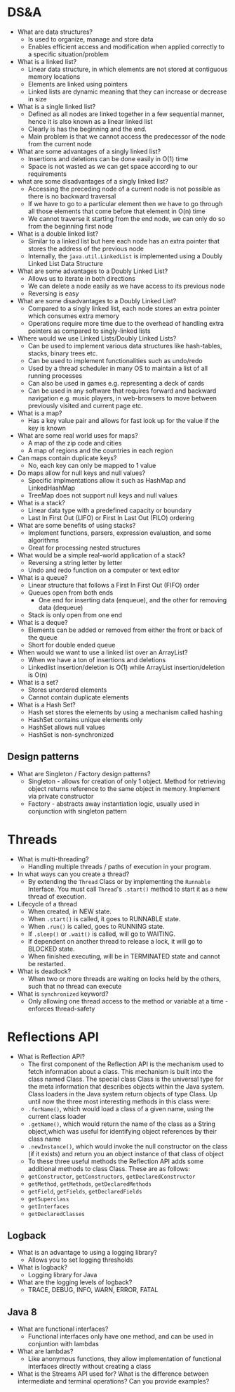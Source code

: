 # DS&A
* What are data structures?
    - Is used to organize, manage and store data
    - Enables efficient access and modification when applied correctly to a specific situation/problem 
* What is a linked list?
    + Linear data structure, in which elements are not stored at contiguous memory locations
    + Elements are linked using pointers 
    + Linked lists are dynamic meaning that they can increase or decrease in size
* What is a single linked list?
    + Defined as all nodes are linked together in a few sequential manner, hence it is also known as a linear linked list
    + Clearly is has the beginning and the end. 
    + Main problem is that we cannot access the predecessor of the node from the current node
* What are some advantages of a singly linked list?
    + Insertions and deletions can be done easily in O(1) time
    + Space is not wasted as we can get space according to our requirements
* what are some disadvantages of a singly linked list?
    + Accessing the preceding node of a current node is not possible as there is no backward traversal
    + If we have to go to a particular element then we have to go through all those elements that come before that element in O(n) time
    + We cannot traverse it starting from the end node, we can only do so from the beginning first node
* What is a double linked list?
    + Similar to a linked list but here each node has an extra pointer that stores the address of the previous node 
    + Internally, the `java.util.LinkedList` is implemented using a Doubly Linked List Data Structure
* What are some advantages to a Doubly Linked List?
    + Allows us to iterate in both directions
    + We can delete a node easily as we have access to its previous node
    + Reversing is easy
* What are some disadvantages to a Doubly Linked List?
    + Compared to a singly linked list, each node stores an extra pointer which consumes extra memory
    + Operations require more time due to the overhead of handling extra pointers as compared to singly-linked lists
* Where would we use Linked Lists/Doubly Linked Lists?
    + Can be used to implement various data structures like hash-tables, stacks, binary trees etc.
    - Can be used to implement functionalities such as undo/redo
    - Used by a thread scheduler in many OS to maintain a list of all running processes
    - Can also be used in games e.g. representing a deck of cards
    - Can be used in any software that requires forward and backward navigation e.g. music players, in web-browsers to move between previously visited and current page etc.
* What is a map?
    - Has a key value pair and allows for fast look up for the value if the key is known
* What are some real world uses for maps?
    - A map of the zip code and cities
    - A map of regions and the countries in each region
* Can maps contain duplicate keys?
    - No, each key can only be mapped to 1 value
* Do maps allow for null keys and null values?
    - Specific implmentations allow it such as HashMap and LinkedHashMap
    - TreeMap does not support null keys and null values
* What is a stack?
    - Linear data type with a predefined capacity or boundary
    - Last In First Out (LIFO) or First In Last Out (FILO) ordering
* What are some benefits of using stacks?
    - Implement functions, parsers, expression evaluation, and some algorithms
    - Great for processing nested structures
* What would be a simple real-world application of a stack?
    - Reversing a string letter by letter
    - Undo and redo function on a computer or text editor
* What is a queue?
    - Linear structure that follows a First In First Out (FIFO) order
    - Queues open from both ends
        - One end for inserting data (enqueue), and the other for removing data (dequeue)
    - Stack is only open from one end
* What is a deque?
    - Elements can be added or removed from either the front or back of the queue
    - Short for double ended queue
* When would we want to use a linked list over an ArrayList?
    + When we have a ton of insertions and deletions
    + Linkedlist insertion/deletion is O(1) while ArrayList insertion/deletion is O(n)
* What is a set?
    - Stores unordered elements 
    - Cannot contain duplicate elements
* What is a Hash Set?
    - Hash set stores the elements by using a mechanism called hashing
    - HashSet contains unique elements only
    - HashSet allows null values
    - HashSet is non-synchronized

## Design patterns
* What are Singleton / Factory design patterns?
  * Singleton - allows for creation of only 1 object. Method for retrieving object returns reference to the same object in memory. Implement via private constructor
  * Factory - abstracts away instantiation logic, usually used in conjunction with singleton pattern


# Threads

* What is multi-threading?
  * Handling multiple threads / paths of execution in your program.
* In what ways can you create a thread?
  * By extending the `Thread` Class or by implementing the `Runnable` Interface. You must call `Thread`'s `.start()` method to start it as a new thread of execution.
* Lifecycle of a thread
  * When created, in NEW state.
  * When `.start()` is called, it goes to RUNNABLE state.
  * When `.run()` is called, goes to RUNNING state.
  * If `.sleep()` or `.wait()` is called, will go to WAITING.
  * If dependent on another thread to release a lock, it will go to BLOCKED state.
  * When finished executing, will be in TERMINATED state and cannot be restarted.
* What is deadlock?
  * When two or more threads are waiting on locks held by the others, such that no thread can execute
* What is `synchronized` keyword?
  * Only allowing one thread access to the method or variable at a time - enforces thread-safety


# Reflections API

* What is Reflection API?
  * The first component of the Reflection API is the mechanism used to fetch information about a class. This mechanism is built into the class named Class. The special class Class is the universal type for the meta information that describes objects within the Java system. Class loaders in the Java system return objects of type Class. Up until now the three most interesting methods in this class were:
  * `.forName()`, which would load a class of a given name, using the current class loader
  * `.getName()`, which would return the name of the class as a String object,which was useful for identifying object references by their class name
  * `.newInstance()`, which would invoke the null constructor on the class (if it exists) and return you an object instance of that class of object
  * To these three useful methods the Reflection API adds some additional methods to class Class. These are as follows:
  * `getConstructor`, `getConstructors`, `getDeclaredConstructor`
  * `getMethod`, `getMethods`, `getDeclaredMethods`
  * `getField`, `getFields`, `getDeclaredFields`
  * `getSuperclass`
  * `getInterfaces`
  * `getDeclaredClasses`
  

## Logback
* What is an advantage to using a logging library?
  * Allows you to set logging thresholds
* What is logback?
  * Logging library for Java
* What are the logging levels of logback?
  * TRACE, DEBUG, INFO, WARN, ERROR, FATAL

## Java 8
* What are functional interfaces?
  * Functional interfaces only have one method, and can be used in conjuntion with lambdas
* What are lambdas?
  * Like anonymous functions, they allow implementation of functional interfaces directly without creating a class
* What is the Streams API used for? What is the difference between intermediate and terminal operations? Can you provide examples?
